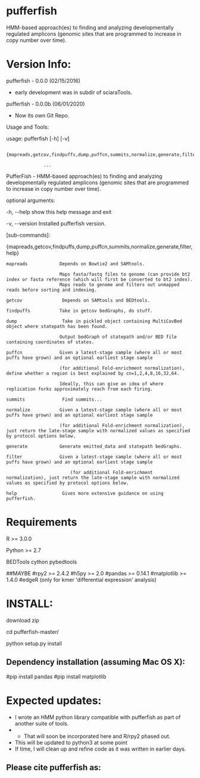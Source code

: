 pufferfish
==========

HMM-based approach(es) to finding and analyzing developmentally regulated amplicons (genomic sites that are programmed to increase in copy number over time).




Version Info:
============
pufferfish - 0.0.0 (02/15/2016)

- early development was in subdir of sciaraTools.

pufferfish - 0.0.0b (06/01/2020)

- Now its own Git Repo.



Usage and Tools:

usage: pufferfish [-h] [-v]

                  {mapreads,getcov,findpuffs,dump,puffcn,summits,normalize,generate,filter,help}

                  ...

 PufferFish - HMM-based approach(es) to finding and analyzing developmentally regulated amplicons (genomic sites that are programmed to increase in copy number over time).

optional arguments:

  -h, --help            show this help message and exit

  -v, --version         Installed pufferfish version.

[sub-commands]:


  {mapreads,getcov,findpuffs,dump,puffcn,summits,normalize,generate,filter,help}

    mapreads            Depends on Bowtie2 and SAMtools.

                        Maps fasta/fastq files to genome (can provide bt2 index or fasta reference (which will first be converted to bt2 index).
                        Maps reads to genome and filters out unmapped reads before sorting and indexing.

    getcov               Depends on SAMtools and BEDtools.

    findpuffs           Take in getcov bedGraphs, do stuff.

    dump                 Take in pickled object containing MultiCovBed object where statepath has been found.

                        Output bedGraph of statepath and/or BED file containing coordinates of states.

    puffcn              Given a latest-stage sample (where all or most puffs have grown) and an optional earliest stage sample

                        (for additional Fold-enrichment normalization), define whether a region is best explained by cn=1,2,4,8,16,32,64.

                        Ideally, this can give an idea of where replication forks approximately reach from each firing.

    summits              Find summits...

    normalize           Given a latest-stage sample (where all or most puffs have grown) and an optional earliest stage sample

                        (for additional Fold-enrichment normalization), just return the late-stage sample with normalized values as specified by protocol options below.

    generate            Generate emitted_data and statepath bedGraphs.

    filter              Given a latest-stage sample (where all or most puffs have grown) and an optional earliest stage sample

                            (for additional Fold-enrichment normalization), just return the late-stage sample with normalized values as specified by protocol options below.

    help                 Gives more extensive guidance on using pufferfish.





Requirements
==========

R >= 3.0.0

Python >= 2.7

BEDTools
cython
pybedtools

##MAYBE
#rpy2 >= 2.4.2
#h5py >= 2.0
#pandas >= 0.14.1
#matplotlib >= 1.4.0
#edgeR (only for kmer 'differential expression' analysis)


INSTALL:
=======
download zip

cd pufferfish-master/

python setup.py install


Dependency installation (assuming Mac OS X):
-------------------------------------------
#pip install pandas
#pip install matplotlib



Expected updates:
================
- I wrote an HMM python library compatible with pufferfish as part of another suite of tools.
- - That will soon be incorporated here and R/rpy2 phased out.
- This will be updated to python3 at some point
- If time, I will clean up and refine code as it was written in earlier days.



Please cite pufferfish as:
-------------------------------------------
